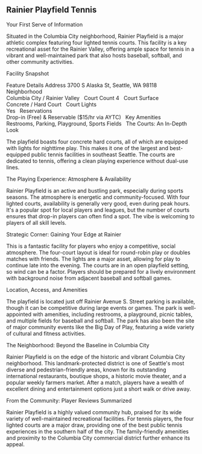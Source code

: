 ## Rainier Playfield Tennis

Your First Serve of Information

Situated in the Columbia City neighborhood, Rainier Playfield is a major athletic complex featuring four lighted tennis courts. This facility is a key recreational asset for the Rainier Valley, offering ample space for tennis in a vibrant and well-maintained park that also hosts baseball, softball, and other community activities.   

Facility Snapshot

Feature	Details
Address	
3700 S Alaska St, Seattle, WA 98118    
Neighborhood	
Columbia City / Rainier Valley    
Court Count	
4    
Court Surface	
Concrete / Hard Court    
Court Lights	
Yes    
Reservations	
Drop-in (Free) & Reservable ($15/hr via AYTC)    
Key Amenities	
Restrooms, Parking, Playground, Sports Fields    
The Courts: An In-Depth Look

The playfield boasts four concrete hard courts, all of which are equipped with lights for nighttime play. This makes it one of the largest and best-equipped public tennis facilities in southeast Seattle. The courts are dedicated to tennis, offering a clean playing experience without dual-use lines.   

The Playing Experience: Atmosphere & Availability

Rainier Playfield is an active and bustling park, especially during sports seasons. The atmosphere is energetic and community-focused. With four lighted courts, availability is generally very good, even during peak hours. It's a popular spot for local players and leagues, but the number of courts ensures that drop-in players can often find a spot. The vibe is welcoming to players of all skill levels.

Strategic Corner: Gaining Your Edge at Rainier

This is a fantastic facility for players who enjoy a competitive, social atmosphere. The four-court layout is ideal for round-robin play or doubles matches with friends. The lights are a major asset, allowing for play to continue late into the evening. The courts are in an open playfield setting, so wind can be a factor. Players should be prepared for a lively environment with background noise from adjacent baseball and softball games.   

Location, Access, and Amenities

The playfield is located just off Rainier Avenue S. Street parking is available, though it can be competitive during large events or games. The park is well-appointed with amenities, including restrooms, a playground, picnic tables, and multiple fields for baseball and softball. The park has also been the site of major community events like the Big Day of Play, featuring a wide variety of cultural and fitness activities.   

The Neighborhood: Beyond the Baseline in Columbia City

Rainier Playfield is on the edge of the historic and vibrant Columbia City neighborhood. This landmark-protected district is one of Seattle's most diverse and pedestrian-friendly areas, known for its outstanding international restaurants, boutique shops, a historic movie theater, and a popular weekly farmers market. After a match, players have a wealth of excellent dining and entertainment options just a short walk or drive away.   

From the Community: Player Reviews Summarized

Rainier Playfield is a highly valued community hub, praised for its wide variety of well-maintained recreational facilities. For tennis players, the four lighted courts are a major draw, providing one of the best public tennis experiences in the southern half of the city. The family-friendly amenities and proximity to the Columbia City commercial district further enhance its appeal.
